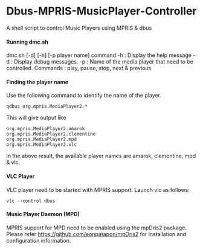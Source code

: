 Dbus-MPRIS-MusicPlayer-Controller
=================================

A shell script to control Music Players using MPRIS &amp; dbus

#### Running dmc.sh
dmc.sh [-d] [-h] [-p player name] command
	-h : Display the help message
	-d : Display debug messages.
	-p : Name of the media player that need to be controlled.
	Commands : play, pause, stop, next & previous

#### Finding the player name
Use the following command to identify the name of the player.
````
qdbus org.mpris.MediaPlayer2.*
````
This will give output like
````
org.mpris.MediaPlayer2.amarok
org.mpris.MediaPlayer2.clementine
org.mpris.MediaPlayer2.mpd
org.mpris.MediaPlayer2.vlc
````
In the above result, the available player names are amarok, clementine, mpd &amp; vlc.

#### VLC Player
VLC player need to be started with MPRIS support. Launch vlc as follows:
````
vlc --control dbus
````

#### Music Player Daemon (MPD)
MPRIS support for MPD need to be enabled using the mpDris2 package. Please refer https://github.com/eonpatapon/mpDris2 for installation and configuration information.

